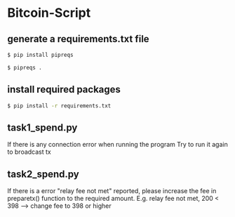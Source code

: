 # Bitcoin-Script

## generate a requirements.txt file
```sh
$ pip install pipreqs
```
```sh
$ pipreqs .
```
## install required packages
```sh
$ pip install -r requirements.txt
```
## task1_spend.py
If there is any connection error when running the program
Try to run it again to broadcast tx

## task2_spend.py
If there is a error "relay fee not met" reported, please increase the fee in preparetx() function to the required amount.
E.g. relay fee not met, 200 < 398 --> change fee to 398 or higher